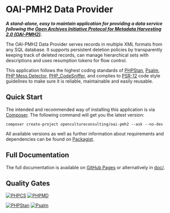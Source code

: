 # OAI-PMH2 Data Provider

***A stand-alone, easy to maintain application for providing a data service following the [Open Archives Initiative Protocol for Metadata Harvesting 2.0 (OAI-PMH2)](https://openarchives.org/OAI/openarchivesprotocol.html).***

The OAI-PMH2 Data Provider serves records in multiple XML formats from any SQL database. It supports persistent deletion policies by transparently keeping track of deleted records, can manage hierarchical sets with descriptions and uses resumption tokens for flow control.

This application follows the highest coding standards of [PHPStan](https://phpstan.org/), [Psalm](https://psalm.dev/), [PHP Mess Detector](https://phpmd.org/), [PHP_CodeSniffer](https://github.com/PHPCSStandards/PHP_CodeSniffer/), and complies to [PSR-12](https://www.php-fig.org/psr/psr-12/) code style guidelines to make sure it is reliable, maintainable and easily reusable.

## Quick Start

The intended and recommended way of installing this application is via [Composer](https://getcomposer.org/). The following command will get you the latest version:

```shell
composer create-project opencultureconsulting/oai-pmh2 --ask --no-dev
```

All available versions as well as further information about requirements and dependencies can be found on [Packagist](https://packagist.org/packages/opencultureconsulting/oai-pmh2).

## Full Documentation

The full documentation is available on [GitHub Pages](https://code.opencultureconsulting.com/oai-pmh2/) or alternatively in [doc/](doc/).

## Quality Gates

[![PHPCS](https://github.com/opencultureconsulting/oai-pmh2/actions/workflows/phpcs.yml/badge.svg)](https://github.com/opencultureconsulting/oai-pmh2/actions/workflows/phpcs.yml)
[![PHPMD](https://github.com/opencultureconsulting/oai-pmh2/actions/workflows/phpmd.yml/badge.svg)](https://github.com/opencultureconsulting/oai-pmh2/actions/workflows/phpmd.yml)

[![PHPStan](https://github.com/opencultureconsulting/oai-pmh2/actions/workflows/phpstan.yml/badge.svg)](https://github.com/opencultureconsulting/oai-pmh2/actions/workflows/phpstan.yml)
[![Psalm](https://github.com/opencultureconsulting/oai-pmh2/actions/workflows/psalm.yml/badge.svg)](https://github.com/opencultureconsulting/oai-pmh2/actions/workflows/psalm.yml)
